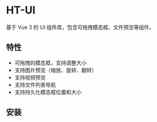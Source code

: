 # HT-UI

基于 Vue 3 的 UI 组件库，包含可拖拽模态框、文件预览等组件。

## 特性

- 可拖拽的模态框，支持调整大小
- 支持图片预览（缩放、旋转、翻转）
- 支持视频预览
- 支持文件列表导航
- 支持持久化模态框位置和大小

## 安装
